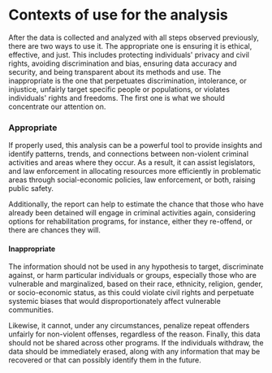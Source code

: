 # Contexts of use for the analysis

After the data is collected and analyzed with all steps observed previously, there are two ways to use it. The appropriate one is ensuring it is ethical, effective, and just. This includes protecting individuals' privacy and civil rights, avoiding discrimination and bias, ensuring data accuracy and security, and being transparent about its methods and use. The inappropriate is the one that perpetuates discrimination, intolerance, or injustice, unfairly target specific people or populations, or violates individuals' rights and freedoms. The first one is what we should concentrate our attention on.

### Appropriate

If properly used, this analysis can be a powerful tool to provide insights and identify patterns, trends, and connections between non-violent criminal activities and areas where they occur. As a result, it can assist legislators, and law enforcement in allocating resources more efficiently in problematic areas through social-economic policies, law enforcement, or both, raising public safety. 

Additionally, the report can help to estimate the chance that those who have already been detained will engage in criminal activities again, considering options for rehabilitation programs, for instance, either they re-offend, or there are chances they will.

#### Inappropriate

The information should not be used in any hypothesis to target, discriminate against, or harm particular individuals or groups, especially those who are vulnerable and marginalized, based on their race, ethnicity, religion, gender, or socio-economic status, as this could violate civil rights and perpetuate systemic biases that would disproportionately affect vulnerable communities.

Likewise, it cannot, under any circumstances, penalize repeat offenders unfairly for non-violent offenses, regardless of the reason. Finally, this data should not be shared across other programs. If the individuals withdraw, the data should be immediately erased, along with any information that may be recovered or that can possibly identify them in the future.

